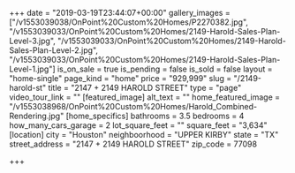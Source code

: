 +++
date = "2019-03-19T23:44:07+00:00"
gallery_images = ["/v1553039038/OnPoint%20Custom%20Homes/P2270382.jpg", "/v1553039033/OnPoint%20Custom%20Homes/2149-Harold-Sales-Plan-Level-3.jpg", "/v1553039033/OnPoint%20Custom%20Homes/2149-Harold-Sales-Plan-Level-2.jpg", "/v1553039033/OnPoint%20Custom%20Homes/2149-Harold-Sales-Plan-Level-1.jpg"]
is_on_sale = true
is_pending = false
is_sold = false
layout = "home-single"
page_kind = "home"
price = "929,999"
slug = "/2149-harold-st"
title = "2147 + 2149 HAROLD STREET"
type = "page"
video_tour_link = ""
[featured_image]
alt_text = ""
home_featured_image = "/v1553038968/OnPoint%20Custom%20Homes/Harold_Combined-Rendering.jpg"
[home_specifics]
bathrooms = 3.5
bedrooms = 4
how_many_cars_garage = 2
lot_square_feet = ""
square_feet = "3,634"
[location]
city = "Houston"
neighboorhood = "UPPER KIRBY"
state = "TX"
street_address = "2147 + 2149 HAROLD STREET"
zip_code = 77098

+++
